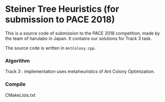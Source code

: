 # Steiner Tree Heuristics (for submission to PACE 2018) 

This is a source code of submission to the PACE 2018 competition, made by the team of harulabo in Japan. It contains our solutions for Track 3 task.

The source code is written in `AntColony.cpp`.

### Algorithm 
Track 3 : implementation uses metaheuristics of Ant Colony Optimization. 

### Compile
CMakeLists.txt  


